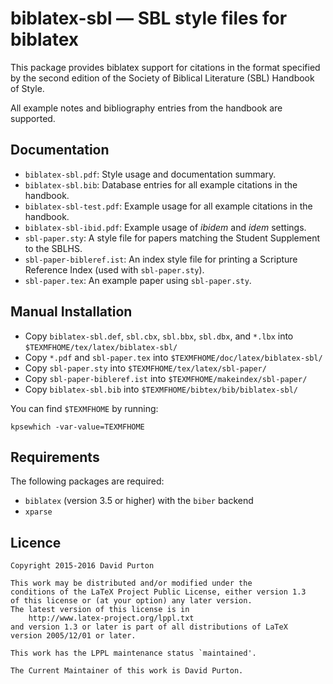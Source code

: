 # biblatex-sbl — SBL style files for biblatex

This package provides biblatex support for citations in the format specified by the second edition of the Society of Biblical Literature (SBL) Handbook of Style.

All example notes and bibliography entries from the handbook are supported.

## Documentation

* `biblatex-sbl.pdf`: Style usage and documentation summary.
* `biblatex-sbl.bib`: Database entries for all example citations in the handbook.
* `biblatex-sbl-test.pdf`: Example usage for all example citations in the handbook.
* `biblatex-sbl-ibid.pdf`: Example usage of *ibidem* and *idem* settings.
* `sbl-paper.sty`: A style file for papers matching the Student Supplement to the SBLHS.
* `sbl-paper-bibleref.ist`: An index style file for printing a Scripture Reference Index (used with `sbl-paper.sty`).
* `sbl-paper.tex`: An example paper using `sbl-paper.sty`.

## Manual Installation

* Copy `biblatex-sbl.def`, `sbl.cbx`, `sbl.bbx`, `sbl.dbx`, and `*.lbx` into `$TEXMFHOME/tex/latex/biblatex-sbl/`
* Copy `*.pdf` and `sbl-paper.tex` into `$TEXMFHOME/doc/latex/biblatex-sbl/`
* Copy `sbl-paper.sty` into `$TEXMFHOME/tex/latex/sbl-paper/`
* Copy `sbl-paper-bibleref.ist` into `$TEXMFHOME/makeindex/sbl-paper/`
* Copy `biblatex-sbl.bib` into `$TEXMFHOME/bibtex/bib/biblatex-sbl/`

You can find `$TEXMFHOME` by running:

```        
kpsewhich -var-value=TEXMFHOME
```

## Requirements

The following packages are required:

* `biblatex` (version 3.5 or higher) with the `biber` backend
* `xparse`

## Licence

```
Copyright 2015-2016 David Purton

This work may be distributed and/or modified under the
conditions of the LaTeX Project Public License, either version 1.3
of this license or (at your option) any later version.
The latest version of this license is in
    http://www.latex-project.org/lppl.txt
and version 1.3 or later is part of all distributions of LaTeX
version 2005/12/01 or later.

This work has the LPPL maintenance status `maintained'.

The Current Maintainer of this work is David Purton.
```
